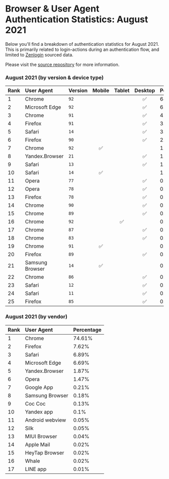 # Browser & User Agent Authentication Statistics: August 2021

Below you'll find a breakdown of authentication statistics for
August 2021. This is primarily related to login-actions during an
authentication flow, and limited to <a href="https://zenlogin.co"/>Zenlogin</a>
sourced data.

Please visit the
<a href="https://github.com/zenlogin/browser-user-agent-authentication-statistics">source repository</a>
for more information.

### August 2021 (by version & device type)
| Rank | User Agent | Version | Mobile | Tablet | Desktop | Percentage |
| :--- | :--- | :--- | :---: | :---: | :---: | :--- |
| 1 | Chrome | `92` | | | ✅ | 64.92% |
| 2 | Microsoft Edge | `92` | | | ✅ | 6.33% |
| 3 | Chrome | `91` | | | ✅ | 4.34% |
| 4 | Firefox | `91` | | | ✅ | 3.98% |
| 5 | Safari | `14` | | | ✅ | 3.92% |
| 6 | Firefox | `90` | | | ✅ | 2.5% |
| 7 | Chrome | `92` | ✅ | | | 1.77% |
| 8 | Yandex.Browser | `21` | | | ✅ | 1.66% |
| 9 | Safari | `13` | | | ✅ | 1.32% |
| 10 | Safari | `14` | ✅ | | | 1.17% |
| 11 | Opera | `77` | | | ✅ | 0.77% |
| 12 | Opera | `78` | | | ✅ | 0.66% |
| 13 | Firefox | `78` | | | ✅ | 0.61% |
| 14 | Chrome | `90` | | | ✅ | 0.55% |
| 15 | Chrome | `89` | | | ✅ | 0.53% |
| 16 | Chrome | `92` | | ✅ | | 0.31% |
| 17 | Chrome | `87` | | | ✅ | 0.28% |
| 18 | Chrome | `83` | | | ✅ | 0.27% |
| 19 | Chrome | `91` | ✅ | | | 0.17% |
| 20 | Firefox | `89` | | | ✅ | 0.16% |
| 21 | Samsung Browser | `14` | ✅ | | | 0.15% |
| 22 | Chrome | `86` | | | ✅ | 0.15% |
| 23 | Safari | `12` | | | ✅ | 0.13% |
| 24 | Safari | `11` | | | ✅ | 0.12% |
| 25 | Firefox | `85` | | | ✅ | 0.12% |

### August 2021 (by vendor)
| Rank | User Agent | Percentage |
| :--- | :--- | :--- |
| 1 | Chrome | 74.61% |
| 2 | Firefox | 7.62% |
| 3 | Safari | 6.89% |
| 4 | Microsoft Edge | 6.69% |
| 5 | Yandex.Browser | 1.87% |
| 6 | Opera | 1.47% |
| 7 | Google App | 0.21% |
| 8 | Samsung Browser | 0.18% |
| 9 | Coc Coc | 0.13% |
| 10 | Yandex app | 0.1% |
| 11 | Android webview | 0.05% |
| 12 | Silk | 0.05% |
| 13 | MIUI Browser | 0.04% |
| 14 | Apple Mail | 0.02% |
| 15 | HeyTap Browser | 0.02% |
| 16 | Whale | 0.02% |
| 17 | LINE app | 0.01% |
